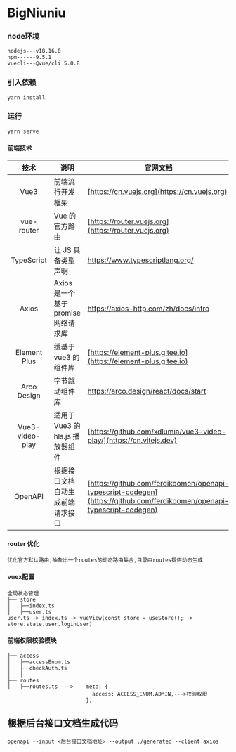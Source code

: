 # BigNiuniu

### node环境
```
nodejs---v18.16.0
npm------9.5.1
vuecli---@vue/cli 5.0.8
```
### 引入依赖
```
yarn install
```

### 运行
```
yarn serve
```

#### 前端技术

|     技术      | 说明                                       | 官网文档                                                           |
| :----------: | ----------------------------------------- | -------------------------------------------------------------- |
|     Vue3     | 前端流行开发框架                          | [https://cn.vuejs.org](https://cn.vuejs.org)                   |
|  vue-router  | Vue 的官方路由                            | [https://router.vuejs.org](https://router.vuejs.org)           |
|  TypeScript  | 让 JS 具备类型声明                        | https://www.typescriptlang.org/                                |
|  Axios       | Axios 是一个基于 promise 网络请求库                        | https://axios-http.com/zh/docs/intro                                |
| Element Plus | 缓基于 vue3 的组件库                       | [https://element-plus.gitee.io](https://element-plus.gitee.io) |
| Arco Design  | 字节跳动组件库                             | https://arco.design/react/docs/start                           |
|Vue3-video-play|适用于 Vue3 的 hls.js 播放器组件            | [https://github.com/xdlumia/vue3-video-play/](https://cn.vitejs.dev)                 |
|     OpenAPI    | 根据接口文档自动生成前端请求接口            | [https://github.com/ferdikoomen/openapi-typescript-codegen](https://github.com/ferdikoomen/openapi-typescript-codegen)                 |

#### router 优化
```
优化官方默认路由,抽象出一个routes的动态路由集合,目录由routes提供动态生成
```

####  vuex配置
```
全局状态管理
├── store
│   ├──index.ts
│   ├──user.ts
user.ts -> index.ts -> vueView(const store = useStore(); -> store.state.user.loginUser)
```
####  前端权限校验模块
```
├── access
│   ├──accessEnum.ts
│   ├──checkAuth.ts
│   │ 
├── routes
│   ├──routes.ts --->    meta: {
                           access: ACCESS_ENUM.ADMIN,--->校验权限
                         },
```
## 根据后台接口文档生成代码

```
openapi --input <后台接口文档地址> --output ./generated --client axios
```

